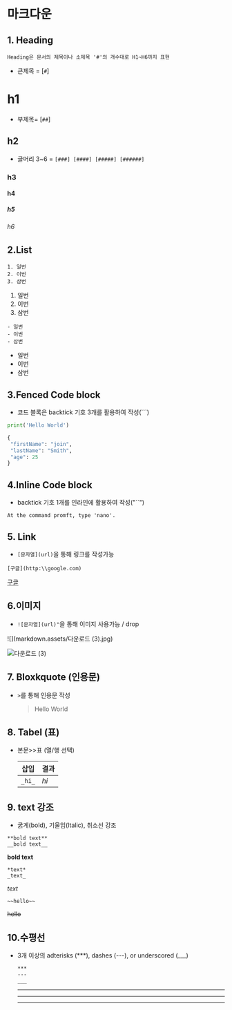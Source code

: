 # 마크다운 

## 1. Heading

```Heading은 문서의 제목이나 소제목 '#'의 개수대로 H1~H6까지 표현```

- 큰제목 = [`#`]

# h1

- 부제목= [`##`]

## h2 

- 글머리  3~6 = `[###] [####] [#####] [######]`

### h3

#### h4

##### h5

###### h6



## 2.List

```
1. 일번
2. 이번
3. 삼번
```

1. 일번 
2. 이번
3. 삼번

```
- 일번
- 이번
- 삼번
```

- 일번
- 이번
- 삼번



## 3.Fenced Code block

- 코드 블록은 backtick 기호 3개를 활용하여 작성(```)

```python
print('Hello World')

{	
 "firstName": "join",
 "lastName": "Smith",	
 "age": 25
}
```



## 4.Inline Code block

- backtick 기호 1개를 인라인에 활용하여 작성("``")

```At the command promft, type 'nano'.```



## 5. Link

- ```[문자열](url)```을 통해 링크를 작성가능

```[구글](http:\\google.com)```

[구글](http:\\google.com)



## 6.이미지

- ```![문자열](url)"```을 통해 이미지 사용가능 / drop

![](markdown.assets/다운로드 (3).jpg)

![다운로드 (3)](https://user-images.githubusercontent.com/106505931/177494902-540b9159-48d5-4ee7-94f6-02a51a3c336f.jpg)


## 7. Bloxkquote (인용문)

- ```>```를 통해 인용문 작성

  > Hello World
  >
  > 

## 8. Tabel (표)

- 본문>>표 (열/행 선택)

  | 삽입       | 결과 |
  | ---------- | ---- |
  | ```_hi_``` | _hi_ |



## 9. text 강조

- 굵게(bold), 기울임(ltalic), 취소선 강조

```
**bold text**
__bold text__
```

**bold text**


``` 
*text* 
_text_
```

*text*

```
~~hello~~
```

~~hello~~





## 10.수평선

- 3개 이상의 adterisks (***), dashes (---), or underscored (___) 

  ```***
  ***
  ---
  ___
  ```

  ***

  ---

  ___

  

